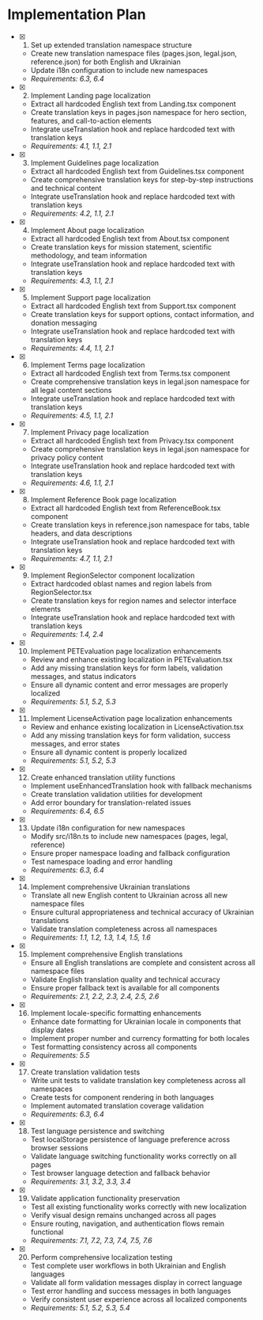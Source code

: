 # Implementation Plan

- [x] 1. Set up extended translation namespace structure





  - Create new translation namespace files (pages.json, legal.json, reference.json) for both English and Ukrainian
  - Update i18n configuration to include new namespaces
  - _Requirements: 6.3, 6.4_

- [x] 2. Implement Landing page localization





  - Extract all hardcoded English text from Landing.tsx component
  - Create translation keys in pages.json namespace for hero section, features, and call-to-action elements
  - Integrate useTranslation hook and replace hardcoded text with translation keys
  - _Requirements: 4.1, 1.1, 2.1_

- [x] 3. Implement Guidelines page localization





  - Extract all hardcoded English text from Guidelines.tsx component
  - Create comprehensive translation keys for step-by-step instructions and technical content
  - Integrate useTranslation hook and replace hardcoded text with translation keys
  - _Requirements: 4.2, 1.1, 2.1_

- [x] 4. Implement About page localization





  - Extract all hardcoded English text from About.tsx component
  - Create translation keys for mission statement, scientific methodology, and team information
  - Integrate useTranslation hook and replace hardcoded text with translation keys
  - _Requirements: 4.3, 1.1, 2.1_

- [x] 5. Implement Support page localization





  - Extract all hardcoded English text from Support.tsx component
  - Create translation keys for support options, contact information, and donation messaging
  - Integrate useTranslation hook and replace hardcoded text with translation keys
  - _Requirements: 4.4, 1.1, 2.1_

- [x] 6. Implement Terms page localization





  - Extract all hardcoded English text from Terms.tsx component
  - Create comprehensive translation keys in legal.json namespace for all legal content sections
  - Integrate useTranslation hook and replace hardcoded text with translation keys
  - _Requirements: 4.5, 1.1, 2.1_

- [x] 7. Implement Privacy page localization





  - Extract all hardcoded English text from Privacy.tsx component
  - Create comprehensive translation keys in legal.json namespace for privacy policy content
  - Integrate useTranslation hook and replace hardcoded text with translation keys
  - _Requirements: 4.6, 1.1, 2.1_

- [x] 8. Implement Reference Book page localization





  - Extract all hardcoded English text from ReferenceBook.tsx component
  - Create translation keys in reference.json namespace for tabs, table headers, and data descriptions
  - Integrate useTranslation hook and replace hardcoded text with translation keys
  - _Requirements: 4.7, 1.1, 2.1_

- [x] 9. Implement RegionSelector component localization





  - Extract hardcoded oblast names and region labels from RegionSelector.tsx
  - Create translation keys for region names and selector interface elements
  - Integrate useTranslation hook and replace hardcoded text with translation keys
  - _Requirements: 1.4, 2.4_

- [x] 10. Implement PETEvaluation page localization enhancements





  - Review and enhance existing localization in PETEvaluation.tsx
  - Add any missing translation keys for form labels, validation messages, and status indicators
  - Ensure all dynamic content and error messages are properly localized
  - _Requirements: 5.1, 5.2, 5.3_

- [x] 11. Implement LicenseActivation page localization enhancements





  - Review and enhance existing localization in LicenseActivation.tsx
  - Add any missing translation keys for form validation, success messages, and error states
  - Ensure all dynamic content is properly localized
  - _Requirements: 5.1, 5.2, 5.3_

- [x] 12. Create enhanced translation utility functions





  - Implement useEnhancedTranslation hook with fallback mechanisms
  - Create translation validation utilities for development
  - Add error boundary for translation-related issues
  - _Requirements: 6.4, 6.5_

- [x] 13. Update i18n configuration for new namespaces







  - Modify src/i18n.ts to include new namespaces (pages, legal, reference)
  - Ensure proper namespace loading and fallback configuration
  - Test namespace loading and error handling
  - _Requirements: 6.3, 6.4_

- [x] 14. Implement comprehensive Ukrainian translations





  - Translate all new English content to Ukrainian across all new namespace files
  - Ensure cultural appropriateness and technical accuracy of Ukrainian translations
  - Validate translation completeness across all namespaces
  - _Requirements: 1.1, 1.2, 1.3, 1.4, 1.5, 1.6_

- [x] 15. Implement comprehensive English translations






  - Ensure all English translations are complete and consistent across all namespace files
  - Validate English translation quality and technical accuracy
  - Ensure proper fallback text is available for all components
  - _Requirements: 2.1, 2.2, 2.3, 2.4, 2.5, 2.6_

- [x] 16. Implement locale-specific formatting enhancements




  - Enhance date formatting for Ukrainian locale in components that display dates
  - Implement proper number and currency formatting for both locales
  - Test formatting consistency across all components
  - _Requirements: 5.5_

- [x] 17. Create translation validation tests





  - Write unit tests to validate translation key completeness across all namespaces
  - Create tests for component rendering in both languages
  - Implement automated translation coverage validation
  - _Requirements: 6.3, 6.4_

- [x] 18. Test language persistence and switching





  - Test localStorage persistence of language preference across browser sessions
  - Validate language switching functionality works correctly on all pages
  - Test browser language detection and fallback behavior
  - _Requirements: 3.1, 3.2, 3.3, 3.4_

- [x] 19. Validate application functionality preservation





  - Test all existing functionality works correctly with new localization
  - Verify visual design remains unchanged across all pages
  - Ensure routing, navigation, and authentication flows remain functional
  - _Requirements: 7.1, 7.2, 7.3, 7.4, 7.5, 7.6_

- [x] 20. Perform comprehensive localization testing





  - Test complete user workflows in both Ukrainian and English languages
  - Validate all form validation messages display in correct language
  - Test error handling and success messages in both languages
  - Verify consistent user experience across all localized components
  - _Requirements: 5.1, 5.2, 5.3, 5.4_